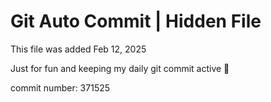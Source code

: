 # Git Auto Commit | Hidden File

This file was added Feb 12, 2025

Just for fun and keeping my daily git commit active 🤪

commit number: 371525
